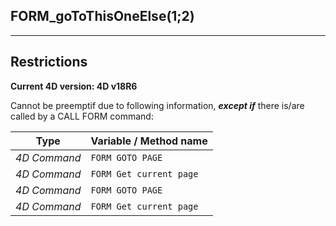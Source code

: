 ﻿## FORM_goToThisOneElse($1;$2)---## Restrictions**Current 4D version: 4D v18R6**Cannot be preemptif due to following information, ***except if*** there is/are called by a CALL FORM command:|Type|Variable / Method name||------|------||*4D Command*|`FORM GOTO PAGE`||*4D Command*|`FORM Get current page`||*4D Command*|`FORM GOTO PAGE`||*4D Command*|`FORM Get current page`|